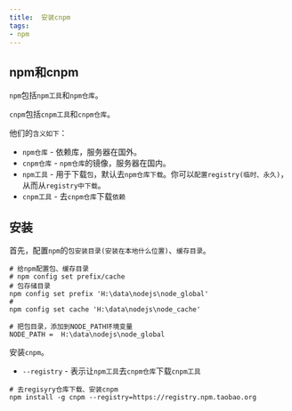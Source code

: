 ```yaml
---
title:  安装cnpm
tags:
- npm
---
```

## npm和cnpm

`npm`包括`npm工具`和`npm仓库`。

`cnpm`包括`cnpm工具`和`cnpm仓库`。

他们的`含义如下`：

- `npm仓库` -  依赖库，服务器在国外。
- `cnpm仓库` - `npm仓库`的镜像，服务器在国内。
- `npm工具` - 用于下载`包`，默认去`npm仓库下载`。你可以`配置registry(临时、永久)`，从而从`registry中下载`。
- `cnpm工具` - 去`cnpm仓库`下载`依赖`



## 安装

首先，配置`npm`的`包安装目录(安装在本地什么位置)`、`缓存目录`。

```shell
# 给npm配置包、缓存目录
# npm config set prefix/cache
# 包存储目录
npm config set prefix 'H:\data\nodejs\node_global'
# 
npm config set cache 'H:\data\nodejs\node_cache'

# 把包目录，添加到NODE_PATH环境变量
NODE_PATH =  H:\data\nodejs\node_global
```
安装`cnpm`。

- `--registry` - 表示让`npm工具`去`cnpm仓库`下载`cnpm工具`

```shell
# 去regisyry仓库下载、安装cnpm
npm install -g cnpm --registry=https://registry.npm.taobao.org
```

